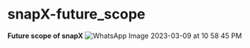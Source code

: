 # snapX-future_scope
**Future scope of snapX**
![WhatsApp Image 2023-03-09 at 10 58 45 PM](https://user-images.githubusercontent.com/99184676/224107688-cd85accb-0a87-40f6-bb28-f335ebfdb3d0.jpeg)
